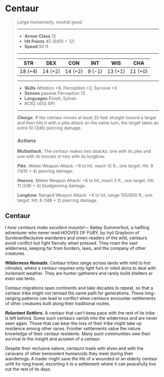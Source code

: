 # Centaur
>*Large monstrosity, neutral good*
>___
>- **Armor Class** 12
>- **Hit Points** 45 (6d10 + 12)
>- **Speed** 50 ft.
>___
>|STR|DEX|CON|INT|WIS|CHA|
>|:---:|:---:|:---:|:---:|:---:|:---:|
>|18 (+4)|14 (+2)|14 (+2)|9 (-1)|13 (+1)|11 (+0)|
>___
>- **Skills** Athletics +6, Perception +3, Survival +3
>- **Senses** passive Perception 13
>- **Languages** Elvish, Sylvan
>- #CR2 (450 XP)
>___
>***Charge.*** If the centaur moves at least 30 feet straight toward a target and then hits it with a pike attack on the same turn, the target takes an extra 10 (3d6) piercing damage.  
>
>### Actions
>***Multiattack.*** The centaur makes two attacks: one with its pike and one with its hooves or two with its longbow.  
>
>***Pike.*** Melee Weapon Attack: +6 to hit, reach 10 ft., one target. Hit: 9 (1d10 + 4) piercing damage.  
>
>***Hooves.*** Melee Weapon Attack: +6 to hit, reach 5 ft., one target. Hit: 11 (2d6 + 4) bludgeoning damage.  
>
>***Longbow.*** Ranged Weapon Attack: +4 to hit, range 150/600 ft., one target. Hit: 6 (1d8 + 2) piercing damage.

## Centaur

*I hear centaurs make excellent mounts!*— Batley Summerfoot, a halfling adventurer who never read HOOVES OF FURY, by Iryil Grayborn of SundownReclusive wanderers and omen-readers of the wild, centaurs avoid conflict but fight fiercely when pressed. They roam the vast wilderness, keeping far from borders, laws, and the company of other creatures.

***Wilderness Nomads.*** Centaur tribes range across lands with mild to hot climates, where a centaur requires only light furs or oiled skins to deal with inclement weather. They are hunter-gatherers and rarely build shelters or even use tents.

Centaur migrations span continents and take decades to repeat, so that a centaur tribe might not retread the same path for generations. These long-ranging patterns can lead to conflict when centaurs encounter settlements of other creatures built along their traditional routes.

***Reluctant Settlers.*** A centaur that can't keep pace with the rest of its tribe is left behind. Some such centaurs vanish into the wilderness and are never seen again. Those that can bear the loss of their tribe might take up residence among other races. Frontier settlements value the nature knowledge of their centaur residents. Many such communities owe their survival to the insight and acumen of a centaur.

Despite their reclusive nature, centaurs trade with elves and with the caravans of other benevolent humanoids they meet during their wanderings. A trader might save the life of a wounded or an elderly centaur unfit for long travel, escorting it to a settlement where it can peacefully live out the rest of its days.